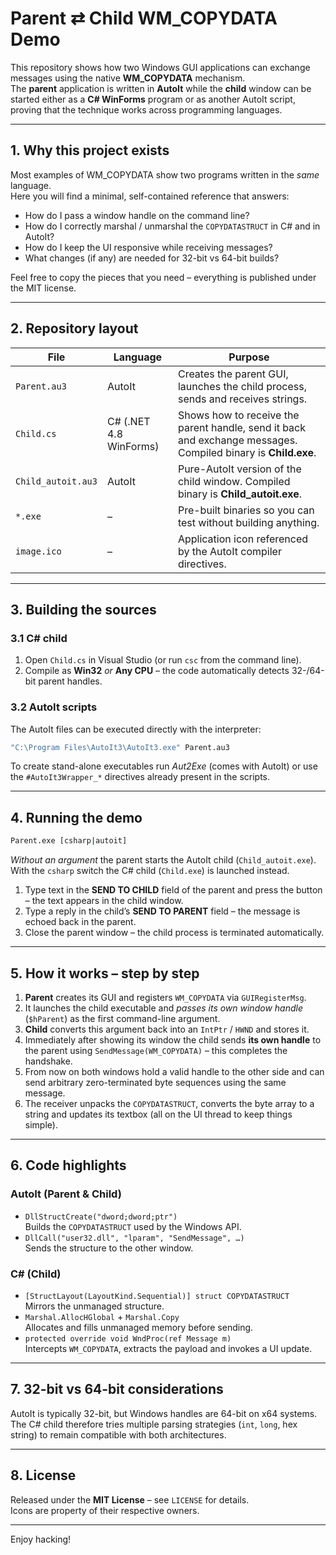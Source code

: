 # Parent ⇄ Child WM_COPYDATA Demo

This repository shows how two Windows GUI applications can exchange messages using the native **WM_COPYDATA** mechanism.  
The **parent** application is written in **AutoIt** while the **child** window can be started either as a **C# WinForms** program or as another AutoIt script, proving that the technique works across programming languages.

---

## 1. Why this project exists

Most examples of WM_COPYDATA show two programs written in the *same* language.  
Here you will find a minimal, self-contained reference that answers:

* How do I pass a window handle on the command line?
* How do I correctly marshal / unmarshal the `COPYDATASTRUCT` in C# and in AutoIt?
* How do I keep the UI responsive while receiving messages?
* What changes (if any) are needed for 32-bit vs 64-bit builds?

Feel free to copy the pieces that you need – everything is published under the MIT license.

---

## 2. Repository layout

| File | Language | Purpose |
|------|----------|---------|
| `Parent.au3` | AutoIt | Creates the parent GUI, launches the child process, sends and receives strings. |
| `Child.cs` | C# (.NET 4.8 WinForms) | Shows how to receive the parent handle, send it back and exchange messages. Compiled binary is **Child.exe**. |
| `Child_autoit.au3` | AutoIt | Pure-AutoIt version of the child window. Compiled binary is **Child_autoit.exe**. |
| `*.exe` | – | Pre-built binaries so you can test without building anything. |
| `image.ico` | – | Application icon referenced by the AutoIt compiler directives. |

---

## 3. Building the sources

### 3.1 C# child

1. Open `Child.cs` in Visual Studio (or run `csc` from the command line).  
2. Compile as **Win32** *or* **Any CPU** – the code automatically detects 32-/64-bit parent handles.

### 3.2 AutoIt scripts

The AutoIt files can be executed directly with the interpreter:

```bash
"C:\Program Files\AutoIt3\AutoIt3.exe" Parent.au3
```

To create stand-alone executables run *Aut2Exe* (comes with AutoIt) or use the `#AutoIt3Wrapper_*` directives already present in the scripts.

---

## 4. Running the demo

```bash
Parent.exe [csharp|autoit]
```

*Without an argument* the parent starts the AutoIt child (`Child_autoit.exe`).  
With the `csharp` switch the C# child (`Child.exe`) is launched instead.

1. Type text in the **SEND TO CHILD** field of the parent and press the button – the text appears in the child window.
2. Type a reply in the child’s **SEND TO PARENT** field – the message is echoed back in the parent.
3. Close the parent window – the child process is terminated automatically.

---

## 5. How it works – step by step

1. **Parent** creates its GUI and registers `WM_COPYDATA` via `GUIRegisterMsg`.
2. It launches the child executable and *passes its own window handle* (`$hParent`) as the first command-line argument.
3. **Child** converts this argument back into an `IntPtr` / `HWND` and stores it.
4. Immediately after showing its window the child sends **its own handle** to the parent using `SendMessage(WM_COPYDATA)` – this completes the handshake.
5. From now on both windows hold a valid handle to the other side and can send arbitrary zero-terminated byte sequences using the same message.
6. The receiver unpacks the `COPYDATASTRUCT`, converts the byte array to a string and updates its textbox (all on the UI thread to keep things simple).

---

## 6. Code highlights

### AutoIt (Parent & Child)
* `DllStructCreate("dword;dword;ptr")`  
  Builds the `COPYDATASTRUCT` used by the Windows API.
* `DllCall("user32.dll", "lparam", "SendMessage", …)`  
  Sends the structure to the other window.

### C# (Child)
* `[StructLayout(LayoutKind.Sequential)] struct COPYDATASTRUCT`  
  Mirrors the unmanaged structure.
* `Marshal.AllocHGlobal` + `Marshal.Copy`  
  Allocates and fills unmanaged memory before sending.
* `protected override void WndProc(ref Message m)`  
  Intercepts `WM_COPYDATA`, extracts the payload and invokes a UI update.

---

## 7. 32-bit vs 64-bit considerations

AutoIt is typically 32-bit, but Windows handles are 64-bit on x64 systems.  
The C# child therefore tries multiple parsing strategies (`int`, `long`, hex string) to remain compatible with both architectures.

---

## 8. License

Released under the **MIT License** – see `LICENSE` for details.  
Icons are property of their respective owners.

---

Enjoy hacking!
